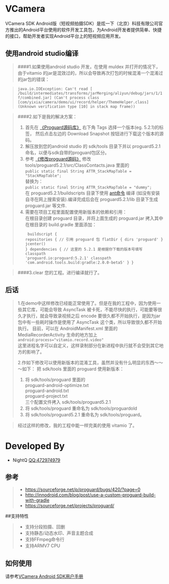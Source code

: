 VCamera
===============

VCamera SDK Android版（短视频拍摄SDK）是炫一下（北京）科技有限公司官方推出的Android平台使用的软件开发工具包，为Android开发者提供简单、快捷的接口，帮助开发者实现Android平台上的短视频应用开发。


## 使用android studio编译

>####1.如果使用android studio 开发，在使用 muldex 并打开的情况下，由于vitamio 的jar是混效过的，所以会导致再次打包的时候混淆一个混淆过的jar包的错误：

> `java.io.IOException: Can't read [ /build/intermediates/transforms/jarMerging/aliyun/debug/jars/1/1f/combined.jar] (Can't process class [com/yixia/camera/demo/ui/record/helper/ThemeHelper.class] (Unknown verification type [10] in stack map frame))`

>####2.如下是我的解决方案：
>
> 1.  首先在 [《Proguard源码库》](https://sourceforge.net/projects/proguard/) 右下角 Tags 选择一个版本(eg. 5.2.1)的标签， 然后点击左边的 Download Snapshot 按钮进行下载这个版本的源码。
> 2.  解压放到您的android studio 的 sdk/tools 目录下并以 proguard5.2.1 命名，以便与sdk自带的proguard包区分。
> 3.  参考 [《修改proguard源码》](http://innodroid.com/blog/post/use-a-custom-proguard-build-with-gradle) 修改  tools/proguard5.2.1/src/ClassContacts.java 里面的 
<br />`public static final String ATTR_StackMapTable = "StackMapTable";`
<br />替换为：
<br />`public static final String ATTR_StackMapTable = "dummy";` 
<br />在 proguard5.2.1/buildscripts 目录下使用 [ant命令](http://ant.apache.org/) 编译 (如没有安装自寻在网上搜索安装).编译完成后会在 proguard5.2.1/lib 目录下生成 proguard.jar 等文件.
> 4.  需要在项目工程里面配置使用新版本的依赖和引用：
<br />在根目录创建 proguard 目录，并将上面生成的 proguard.jar 拷入其中
<br />在根目录的 build.gradle 里面添加：
<br /><pre><code class="language-text" data-lang="text">
buildscript {
    repositories {
        // 引用 proguard 包
        flatDir { dirs 'proguard' }
        jcenter()
    }
    dependencies {
        // 这里的 5.2.1 是根据你下载的版本号填写
        classpath 'proguard.io:proguard:5.2.1'
        classpath 'com.android.tools.build:gradle:2.0.0-beta5' 
    }
}</code></pre>

>####3.clear 您的工程。进行编译就行了。

后话 
-----------

> 1.在demo中这样修改已经能正常使用了。但是在我的工程中，因为使用一些其它库，可能会导致 AsyncTask 被卡死，不能尽快的执行，可能要等很久才执行，就会导致录视频之后 encode 要很久都不开始执行，是因为jar包中有一些耗时操作是使用了 AsyncTask 这个类，所以导致很久都不开始执行。
> 目前，可以在 AndroidManifest.xml 里面的 MediaRecorderActivity 生命的地方加上
> <br />`android:process="vitamio.record.video"` 
> <br />这里进程名字可以自定义，这样录制部分在新进程中执行就不会受到其它地方的影响了。
> 
> 2.作如下修改可以使用新版本的混淆工具，虽然并没有什么明显的东西～～～如下：
> 把 sdk/tools 里面的 proguard 使用新版本：
> 
>  1.    将 sdk/tools/proguard 里面的 
         <br />proguard-android-optimize.txt
         <br />proguard-android.txt
         <br />proguard-project.txt
         <br />三个配置文件拷入 sdk/tools/proguard5.2.1
>  2.    将 sdk/tools/proguard 重命名为  sdk/tools/proguardold
>  3.    将 sdk/tools/proguard5.2.1 重命名为  sdk/tools/proguard。

> 经过这样的修改，我的工程中能一样完美的使用 vitamio 了。

Developed By
============
* NightQ <QQ:472974979>

参考
------
> * https://sourceforge.net/p/proguard/bugs/420/?page=0
> * http://innodroid.com/blog/post/use-a-custom-proguard-build-with-gradle
> * https://sourceforge.net/projects/proguard/

##支持特性

> * 支持分段拍摄、回删
> * 支持静态/动态水印、声音主题合成
> * 支持FFmpeg命令行
> * 支持ARMV7 CPU

如何使用
----------

请参考[VCamera Android SDK用户手册](http://wscdn.miaopai.com/download/VCameraRecorder3.1.pdf)
